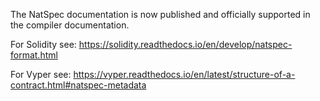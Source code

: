 <!-- START doctoc generated TOC please keep comment here to allow auto update -->
<!-- DON'T EDIT THIS SECTION, INSTEAD RE-RUN doctoc TO UPDATE -->

The NatSpec documentation is now published and officially supported in the compiler documentation.

For Solidity see: https://solidity.readthedocs.io/en/develop/natspec-format.html

For Vyper see: https://vyper.readthedocs.io/en/latest/structure-of-a-contract.html#natspec-metadata